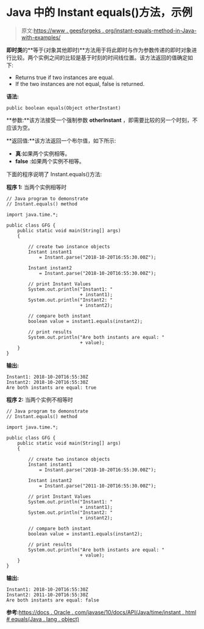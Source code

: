 # Java 中的 Instant equals()方法，示例

> 原文:[https://www . geesforgeks . org/instant-equals-method-in-Java-with-examples/](https://www.geeksforgeeks.org/instant-equals-method-in-java-with-examples/)

**即时类**的**等于(对象其他即时)**方法用于将此即时与作为参数传递的即时对象进行比较。两个实例之间的比较是基于时刻的时间线位置。该方法返回的值确定如下:

*   Returns true if two instances are equal.
*   If the two instances are not equal, false is returned.

**语法:**

```
public boolean equals(Object otherInstant)
```

**参数:**该方法接受一个强制参数 **otherInstant** ，即需要比较的另一个时刻，不应该为空。

**返回值:**该方法返回一个布尔值，如下所示:

*   **真**:如果两个实例相等。
*   **false** :如果两个实例不相等。

下面的程序说明了 Instant.equals()方法:

**程序 1:** 当两个实例相等时

```
// Java program to demonstrate
// Instant.equals() method

import java.time.*;

public class GFG {
    public static void main(String[] args)
    {

        // create two instance objects
        Instant instant1
            = Instant.parse("2018-10-20T16:55:30.00Z");

        Instant instant2
            = Instant.parse("2018-10-20T16:55:30.00Z");

        // print Instant Values
        System.out.println("Instant1: "
                           + instant1);
        System.out.println("Instant2: "
                           + instant2);

        // compare both instant
        boolean value = instant1.equals(instant2);

        // print results
        System.out.println("Are both instants are equal: "
                           + value);
    }
}
```

**输出:**

```
Instant1: 2018-10-20T16:55:30Z
Instant2: 2018-10-20T16:55:30Z
Are both instants are equal: true

```

**程序 2:** 当两个实例不相等时

```
// Java program to demonstrate
// Instant.equals() method

import java.time.*;

public class GFG {
    public static void main(String[] args)
    {

        // create two instance objects
        Instant instant1
            = Instant.parse("2018-10-20T16:55:30.00Z");

        Instant instant2
            = Instant.parse("2011-10-20T16:55:30.00Z");

        // print Instant Values
        System.out.println("Instant1: "
                           + instant1);
        System.out.println("Instant2: "
                           + instant2);

        // compare both instant
        boolean value = instant1.equals(instant2);

        // print results
        System.out.println("Are both instants are equal: "
                           + value);
    }
}
```

**输出:**

```
Instant1: 2018-10-20T16:55:30Z
Instant2: 2011-10-20T16:55:30Z
Are both instants are equal: false

```

**参考:**[https://docs . Oracle . com/javase/10/docs/API/Java/time/instant . html # equals(Java . lang . object)](https://docs.oracle.com/javase/10/docs/api/java/time/Instant.html#equals(java.lang.Object))